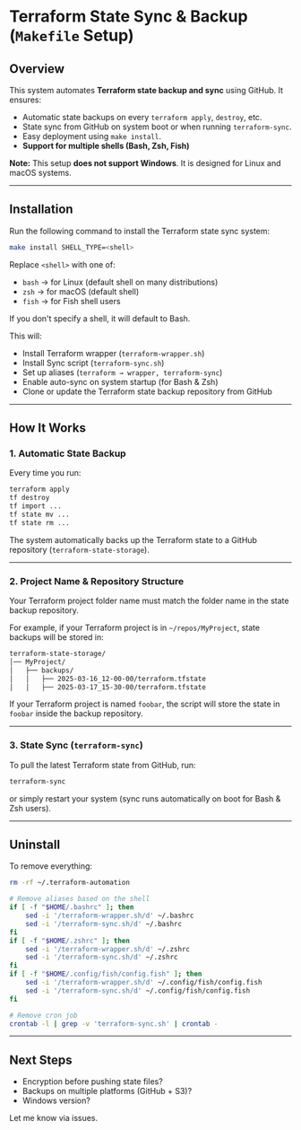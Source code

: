 # Terraform State Sync & Backup (`Makefile` Setup)

## Overview  
This system automates **Terraform state backup and sync** using GitHub. It ensures:  
- Automatic state backups on every `terraform apply`, `destroy`, etc.  
- State sync from GitHub on system boot or when running `terraform-sync`.  
- Easy deployment using `make install`.  
- **Support for multiple shells (Bash, Zsh, Fish)**

**Note:** This setup **does not support Windows**. It is designed for Linux and macOS systems.

---

## Installation  
Run the following command to install the Terraform state sync system:  

```bash
make install SHELL_TYPE=<shell>
```

Replace `<shell>` with one of:
- `bash` → for Linux (default shell on many distributions)
- `zsh` → for macOS (default shell)
- `fish` → for Fish shell users

If you don't specify a shell, it will default to Bash.

This will:  
- Install Terraform wrapper (`terraform-wrapper.sh`)  
- Install Sync script (`terraform-sync.sh`)  
- Set up aliases (`terraform → wrapper, terraform-sync`)  
- Enable auto-sync on system startup (for Bash & Zsh)  
- Clone or update the Terraform state backup repository from GitHub  

---

## How It Works  

### 1. Automatic State Backup  
Every time you run:

```bash
terraform apply
tf destroy
tf import ...
tf state mv ...
tf state rm ...
```

The system automatically backs up the Terraform state to a GitHub repository (`terraform-state-storage`).  

---

### 2. Project Name & Repository Structure  
Your Terraform project folder name must match the folder name in the state backup repository.  

For example, if your Terraform project is in `~/repos/MyProject`, state backups will be stored in:  

```bash
terraform-state-storage/
│── MyProject/   
│   ├── backups/
│   │   ├── 2025-03-16_12-00-00/terraform.tfstate
│   │   ├── 2025-03-17_15-30-00/terraform.tfstate
```

If your Terraform project is named `foobar`, the script will store the state in `foobar` inside the backup repository.  

---

### 3. State Sync (`terraform-sync`)  
To pull the latest Terraform state from GitHub, run:  

```bash
terraform-sync
```

or simply restart your system (sync runs automatically on boot for Bash & Zsh users).  

---

## Uninstall  
To remove everything:  

```bash
rm -rf ~/.terraform-automation

# Remove aliases based on the shell
if [ -f "$HOME/.bashrc" ]; then
    sed -i '/terraform-wrapper.sh/d' ~/.bashrc
    sed -i '/terraform-sync.sh/d' ~/.bashrc
fi
if [ -f "$HOME/.zshrc" ]; then
    sed -i '/terraform-wrapper.sh/d' ~/.zshrc
    sed -i '/terraform-sync.sh/d' ~/.zshrc
fi
if [ -f "$HOME/.config/fish/config.fish" ]; then
    sed -i '/terraform-wrapper.sh/d' ~/.config/fish/config.fish
    sed -i '/terraform-sync.sh/d' ~/.config/fish/config.fish
fi

# Remove cron job
crontab -l | grep -v 'terraform-sync.sh' | crontab -
```

---

## Next Steps  
- Encryption before pushing state files?  
- Backups on multiple platforms (GitHub + S3)?  
- Windows version?

Let me know via issues.